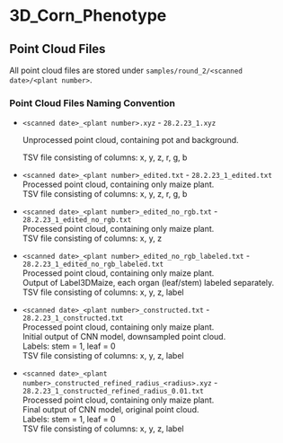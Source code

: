 # 3D_Corn_Phenotype

## Point Cloud Files

All point cloud files are stored under `samples/round_2/<scanned date>/<plant number>`.

### Point Cloud Files Naming Convention

- `<scanned date>_<plant number>.xyz` - `28.2.23_1.xyz`  

  Unprocessed point cloud, containing pot and background.  

  TSV file consisting of columns: x, y, z, r, g, b

- `<scanned date>_<plant number>_edited.txt` - `28.2.23_1_edited.txt`  
  Processed point cloud, containing only maize plant.  
  TSV file consisting of columns: x, y, z, r, g, b

- `<scanned date>_<plant number>_edited_no_rgb.txt` - `28.2.23_1_edited_no_rgb.txt`  
  Processed point cloud, containing only maize plant.  
  TSV file consisting of columns: x, y, z

- `<scanned date>_<plant number>_edited_no_rgb_labeled.txt` - `28.2.23_1_edited_no_rgb_labeled.txt`  
  Processed point cloud, containing only maize plant.  
  Output of Label3DMaize, each organ (leaf/stem) labeled separately.  
  TSV file consisting of columns: x, y, z, label

- `<scanned date>_<plant number>_constructed.txt` - `28.2.23_1_constructed.txt`  
  Processed point cloud, containing only maize plant.  
  Initial output of CNN model, downsampled point cloud.  
  Labels: stem = 1, leaf = 0  
  TSV file consisting of columns: x, y, z, label

- `<scanned date>_<plant number>_constructed_refined_radius_<radius>.xyz` - `28.2.23_1_constructed_refined_radius_0.01.txt`  
  Processed point cloud, containing only maize plant.  
  Final output of CNN model, original point cloud.  
  Labels: stem = 1, leaf = 0  
  TSV file consisting of columns: x, y, z, label
